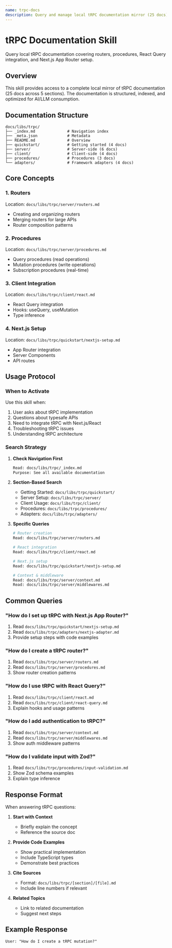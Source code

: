 ```yaml
---
name: trpc-docs
description: Query and manage local tRPC documentation mirror (25 docs). Search tRPC topics for end-to-end typesafe APIs, routers, procedures, React Query integration, and Next.js setup. Use when implementing tRPC features or answering tRPC-related questions. (user)
---
```


# tRPC Documentation Skill

Query local tRPC documentation covering routers, procedures, React Query integration, and Next.js App Router setup.

## Overview

This skill provides access to a complete local mirror of tRPC documentation (25 docs across 5 sections). The documentation is structured, indexed, and optimized for AI/LLM consumption.

## Documentation Structure

```
docs/libs/trpc/
├── _index.md              # Navigation index
├── _meta.json             # Metadata
├── README.md              # Overview
├── quickstart/            # Getting started (4 docs)
├── server/                # Server-side (6 docs)
├── client/                # Client-side (4 docs)
├── procedures/            # Procedures (3 docs)
└── adapters/              # Framework adapters (4 docs)
```

## Core Concepts

### 1. Routers
Location: `docs/libs/trpc/server/routers.md`
- Creating and organizing routers
- Merging routers for large APIs
- Router composition patterns

### 2. Procedures
Location: `docs/libs/trpc/server/procedures.md`
- Query procedures (read operations)
- Mutation procedures (write operations)
- Subscription procedures (real-time)

### 3. Client Integration
Location: `docs/libs/trpc/client/react.md`
- React Query integration
- Hooks: useQuery, useMutation
- Type inference

### 4. Next.js Setup
Location: `docs/libs/trpc/quickstart/nextjs-setup.md`
- App Router integration
- Server Components
- API routes

## Usage Protocol

### When to Activate

Use this skill when:
1. User asks about tRPC implementation
2. Questions about typesafe APIs
3. Need to integrate tRPC with Next.js/React
4. Troubleshooting tRPC issues
5. Understanding tRPC architecture

### Search Strategy

1. **Check Navigation First**
   ```bash
   Read: docs/libs/trpc/_index.md
   Purpose: See all available documentation
   ```

2. **Section-Based Search**
   - Getting Started: `docs/libs/trpc/quickstart/`
   - Server Setup: `docs/libs/trpc/server/`
   - Client Usage: `docs/libs/trpc/client/`
   - Procedures: `docs/libs/trpc/procedures/`
   - Adapters: `docs/libs/trpc/adapters/`

3. **Specific Queries**
   ```bash
   # Router creation
   Read: docs/libs/trpc/server/routers.md

   # React integration
   Read: docs/libs/trpc/client/react.md

   # Next.js setup
   Read: docs/libs/trpc/quickstart/nextjs-setup.md

   # Context & middleware
   Read: docs/libs/trpc/server/context.md
   Read: docs/libs/trpc/server/middlewares.md
   ```

## Common Queries

### "How do I set up tRPC with Next.js App Router?"
1. Read `docs/libs/trpc/quickstart/nextjs-setup.md`
2. Read `docs/libs/trpc/adapters/nextjs-adapter.md`
3. Provide setup steps with code examples

### "How do I create a tRPC router?"
1. Read `docs/libs/trpc/server/routers.md`
2. Read `docs/libs/trpc/server/procedures.md`
3. Show router creation patterns

### "How do I use tRPC with React Query?"
1. Read `docs/libs/trpc/client/react.md`
2. Read `docs/libs/trpc/client/react-query.md`
3. Explain hooks and usage patterns

### "How do I add authentication to tRPC?"
1. Read `docs/libs/trpc/server/context.md`
2. Read `docs/libs/trpc/server/middlewares.md`
3. Show auth middleware patterns

### "How do I validate input with Zod?"
1. Read `docs/libs/trpc/procedures/input-validation.md`
2. Show Zod schema examples
3. Explain type inference

## Response Format

When answering tRPC questions:

1. **Start with Context**
   - Briefly explain the concept
   - Reference the source doc

2. **Provide Code Examples**
   - Show practical implementation
   - Include TypeScript types
   - Demonstrate best practices

3. **Cite Sources**
   - Format: `docs/libs/trpc/[section]/[file].md`
   - Include line numbers if relevant

4. **Related Topics**
   - Link to related documentation
   - Suggest next steps

## Example Response

```
User: "How do I create a tRPC mutation?"